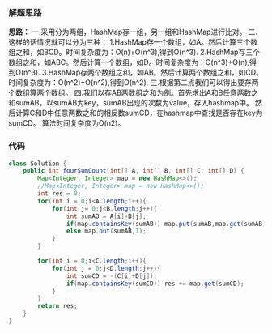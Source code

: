 
### 解题思路
**思路：**
一.采用分为两组，HashMap存一组，另一组和HashMap进行比对。
二.这样的话情况就可以分为三种：
     1.HashMap存一个数组，如A。然后计算三个数组之和，如BCD。时间复杂度为：O(n)+O(n^3),得到O(n^3).
	 2.HashMap存三个数组之和，如ABC。然后计算一个数组，如D。时间复杂度为：O(n^3)+O(n),得到O(n^3).
	 3.HashMap存两个数组之和，如AB。然后计算两个数组之和，如CD。时间复杂度为：O(n^2)+O(n^2),得到O(n^2).
三.根据第二点我们可以得出要存两个数组算两个数组。
四.我们以存AB两数组之和为例。首先求出A和B任意两数之和sumAB，以sumAB为key，sumAB出现的次数为value，存入hashmap中。
然后计算C和D中任意两数之和的相反数sumCD，在hashmap中查找是否存在key为sumCD。
算法时间复杂度为O(n2)。

### 代码

```java
class Solution {
    public int fourSumCount(int[] A, int[] B, int[] C, int[] D) {
        Map<Integer, Integer> map = new HashMap<>();
        //Map<Integer, Integer> map = new HashMap<>();
        int res = 0;
        for(int i = 0;i<A.length;i++){
            for(int j= 0;j<B.length;j++){
                int sumAB = A[i]+B[j];
                if(map.containsKey(sumAB)) map.put(sumAB,map.get(sumAB)+1);
                else map.put(sumAB,1);
            }
        }

        for(int i = 0;i<C.length;i++){
            for(int j = 0;j<D.length;j++){
                int sumCD = -(C[i]+D[j]);
                if(map.containsKey(sumCD)) res += map.get(sumCD);
            }
        }
        return res;
    }
}
```